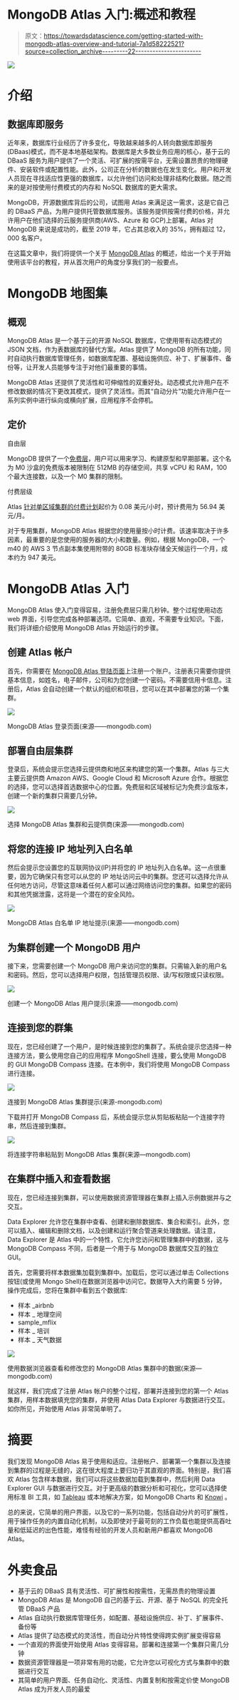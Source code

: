 # MongoDB Atlas 入门:概述和教程

> 原文：<https://towardsdatascience.com/getting-started-with-mongodb-atlas-overview-and-tutorial-7a1d58222521?source=collection_archive---------22----------------------->

![](img/eeb502647d4f33f29cef95fcff6d9873.png)

# 介绍

## 数据库即服务

近年来，数据库行业经历了许多变化，导致越来越多的人转向数据库即服务(DBaas)模式，而不是本地基础架构。数据库是大多数业务应用的核心，基于云的 DBaaS 服务为用户提供了一个灵活、可扩展的按需平台，无需设置昂贵的物理硬件、安装软件或配置性能。此外，公司正在分析的数据也在发生变化。用户和开发人员现在寻找适应性更强的数据库，以允许他们访问和处理非结构化数据。随之而来的是对按使用付费模式的内存和 NoSQL 数据库的更大需求。

MongoDB，开源数据库背后的公司，试图用 Atlas 来满足这一需求，这是它自己的 DBaaS 产品，为用户提供托管数据库服务。该服务提供按需付费的价格，并允许用户在他们选择的云服务提供商(AWS、Azure 和 GCP)上部署。Atlas 对 MongoDB 来说是成功的，截至 2019 年，它占其总收入的 35%，拥有超过 12，000 名客户。

在这篇文章中，我们将提供一个关于 [MongoDB Atlas](https://www.mongodb.com/cloud/atlas) 的概述，给出一个关于开始使用该平台的教程，并从首次用户的角度分享我们的一般要点。

# MongoDB 地图集

## 概观

MongoDB Atlas 是一个基于云的开源 NoSQL 数据库，它使用带有动态模式的 JSON 文档，作为表数据库的替代方案。Atlas 提供了 MongoDB 的所有功能，同时自动执行数据库管理任务，如数据库配置、基础设施供应、补丁、扩展事件、备份等，让开发人员能够专注于对他们最重要的事情。

MongoDB Atlas 还提供了灵活性和可伸缩性的双重好处。动态模式允许用户在不修改数据的情况下更改其模式，提供了灵活性。而其“自动分片”功能允许用户在一系列实例中进行纵向或横向扩展，应用程序不会停机。

## 定价

自由层

MongoDB 提供了一个[免费层](https://www.mongodb.com/cloud/atlas?jmp=partners_knowi)，用户可以用来学习、构建原型和早期部署。这个名为 M0 沙盒的免费版本被限制在 512MB 的存储空间，共享 vCPU 和 RAM，100 个最大连接数，以及一个 M0 集群的限制。

付费层级

Atlas [针对单区域集群的付费计划](https://www.mongodb.com/cloud/atlas/pricing)起价为 0.08 美元/小时，预计费用为 56.94 美元/月。

对于专用集群，MongoDB Atlas 根据您的使用量按小时计费。该速率取决于许多因素，最重要的是您使用的服务器的大小和数量。例如，根据 MongoDB，一个 m40 的 AWS 3 节点副本集使用附带的 80GB 标准块存储全天候运行一个月，成本约为 947 美元。

# MongoDB Atlas 入门

MongoDB Atlas 使入门变得容易，注册免费层只需几秒钟。整个过程使用动态 web 界面，引导您完成各种部署选项。它简单、直观，不需要专业知识。下面，我们将详细介绍使用 MongoDB Atlas 开始运行的步骤。

## 创建 Atlas 帐户

首先，你需要在 [MongoDB Atlas 登陆页面](https://www.mongodb.com/cloud/atlas?jmp=partners_knowi)上注册一个账户。注册表只需要你提供基本信息，如姓名，电子邮件，公司和为您创建一个密码。不需要信用卡信息。注册后，Atlas 会自动创建一个默认的组织和项目，您可以在其中部署您的第一个集群。

![](img/f28287893589d4a3e07af615d0fc1103.png)

MongoDB Atlas 登录页面(来源——mongodb.com)

## 部署自由层集群

登录后，系统会提示您选择云提供商和地区来构建您的第一个集群。Atlas 与三大主要云提供商 Amazon AWS、Google Cloud 和 Microsoft Azure 合作。根据您的选择，您可以选择首选数据中心的位置。免费层和区域被标记为免费沙盒版本，创建一个新的集群只需要几分钟。

![](img/d2591f672c6edcb265375f5e6b8dfe22.png)

选择 MongoDB Atlas 集群和云提供商(来源——mongodb.com)

## 将您的连接 IP 地址列入白名单

然后会提示您设置您的互联网协议(IP)并将您的 IP 地址列入白名单。这一点很重要，因为它确保只有您可以从您的 IP 地址访问云中的集群。您还可以选择允许从任何地方访问，尽管这意味着任何人都可以通过网络访问您的集群。如果您的密码和其他凭据泄露，这将是一个潜在的安全风险。

![](img/c7b8b6d1f6dde12aa218b2d1bbc0ada5.png)

MongoDB Atlas 白名单 IP 地址提示(来源——mongodb.com)

## 为集群创建一个 MongoDB 用户

接下来，您需要创建一个 MongoDB 用户来访问您的集群。只需输入新的用户名和密码。然后，您可以选择用户权限，包括管理员权限、读/写权限或只读权限。

![](img/7587bd95b87d85d2d754d4e7150b61e7.png)

创建一个 MongoDB Atlas 用户提示(来源——mongodb.com)

## 连接到您的群集

现在，您已经创建了一个用户，是时候连接到您的集群了。系统会提示您选择一种连接方法，要么使用您自己的应用程序 MongoShell 连接，要么使用 MongoDB 的 GUI MongoDB Compass 连接。在本例中，我们将使用 MongoDB Compass 进行连接。

![](img/5e215cbe0cce800db47fb3b4440d45eb.png)

连接到 MongoDB Atlas 集群提示(来源-mongodb.com)

下载并打开 MongoDB Compass 后，系统会提示您从剪贴板粘贴一个连接字符串，然后连接到集群。

![](img/218a960d68250606b065491676fd6092.png)

将连接字符串粘贴到 MongoDB Atlas 集群(来源—mongodb.com)

## 在集群中插入和查看数据

现在，您已经连接到集群，可以使用数据资源管理器在集群上插入示例数据并与之交互。

Data Explorer 允许您在集群中查看、创建和删除数据库、集合和索引。此外，您可以插入、编辑和删除文档，以及创建和运行聚合管道来处理数据。请注意，Data Explorer 是 Atlas 中的一个特性，它允许您访问和管理集群中的数据，这与 MongoDB Compass 不同，后者是一个用于与 MongoDB 数据库交互的独立 GUI。

首先，您需要将样本数据集加载到集群中。加载后，您可以通过单击 Collections 按钮(或使用 Mongo Shell)在数据浏览器中访问它。数据导入大约需要 5 分钟，操作完成后，您将在集群中看到五个数据库:

*   样本 _airbnb
*   样本 _ 地理空间
*   sample_mflix
*   样本 _ 培训
*   样本 _ 天气数据

![](img/c561469aca6d37c9a9a10c513b8dd767.png)

使用数据浏览器查看和修改您的 MongoDB Atlas 集群中的数据(来源—mongodb.com)

就这样，我们完成了注册 Atlas 帐户的整个过程，部署并连接到您的第一个 Atlas 集群，用样本数据填充您的集群，并使用 Atlas Data Explorer 与数据进行交互。如你所见，开始使用 Atlas 非常简单明了。

# 摘要

我们发现 MongoDB Atlas 易于使用和适应。注册帐户、部署第一个集群以及连接到集群的过程是无缝的，这在很大程度上要归功于其直观的界面。特别是，我们喜欢 Atlas 包含样本数据，我们可以将这些数据加载到集群中，然后利用 Data Explorer GUI 与数据进行交互。对于更高级的数据分析和可视化，您可以选择使用标准 BI 工具，如 [Tableau](https://www.tableau.com/) 或本地解决方案，如 MongoDB Charts 和 [Knowi](https://www.knowi.com/) 。

总的来说，它简单的用户界面，以及它的一系列功能，包括自动分片的可扩展性，用于操作任务的内置自动化机制，以及即使对于最苛刻的工作负载也能提供高吞吐量和低延迟的出色性能，难怪有经验的开发人员和新用户都喜欢 MongoDB Atlas。

# 外卖食品

*   基于云的 DBaaS 具有灵活性、可扩展性和按需性，无需昂贵的物理设置
*   MongoDB Atlas 是 MongoDB 自己的基于云、开源、基于 NoSQL 的完全托管 DBaaS 产品
*   Atlas 自动执行数据库管理任务，如配置、基础设施供应、补丁、扩展事件、备份等
*   Atlas 提供了动态模式的灵活性，而自动分片特性使得跨实例扩展变得容易
*   一个直观的界面使开始使用 Atlas 变得容易。部署和连接第一个集群只需几分钟
*   数据资源管理器是一项非常有用的功能，它允许您以可视化方式与集群中的数据进行交互
*   其简单的用户界面、任务自动化、灵活性、内置复制和按需定价使 MongoDB Atlas 成为开发人员的最爱
